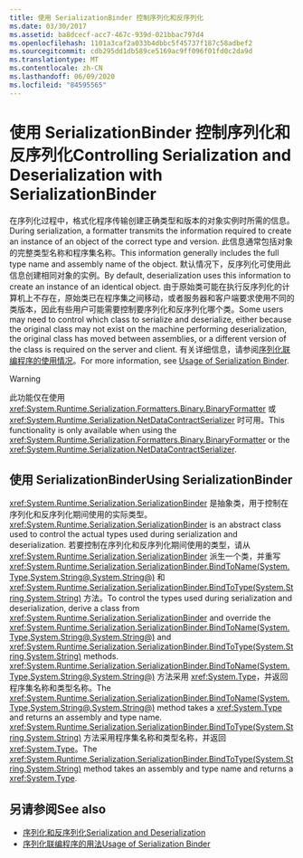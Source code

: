 ```yaml
---
title: 使用 SerializationBinder 控制序列化和反序列化
ms.date: 03/30/2017
ms.assetid: ba8dcecf-acc7-467c-939d-021bbac797d4
ms.openlocfilehash: 1101a3caf2a033b4dbbc5f45737f187c58adbef2
ms.sourcegitcommit: cdb295dd1db589ce5169ac9ff096f01fd0c2da9d
ms.translationtype: MT
ms.contentlocale: zh-CN
ms.lasthandoff: 06/09/2020
ms.locfileid: "84595565"
---
```

# <a name="controlling-serialization-and-deserialization-with-serializationbinder"></a><span data-ttu-id="4c0a0-102">使用 SerializationBinder 控制序列化和反序列化</span><span class="sxs-lookup"><span data-stu-id="4c0a0-102">Controlling Serialization and Deserialization with SerializationBinder</span></span>
<span data-ttu-id="4c0a0-103">在序列化过程中，格式化程序传输创建正确类型和版本的对象实例时所需的信息。</span><span class="sxs-lookup"><span data-stu-id="4c0a0-103">During serialization, a formatter transmits the information required to create an instance of an object of the correct type and version.</span></span> <span data-ttu-id="4c0a0-104">此信息通常包括对象的完整类型名称和程序集名称。</span><span class="sxs-lookup"><span data-stu-id="4c0a0-104">This information generally includes the full type name and assembly name of the object.</span></span> <span data-ttu-id="4c0a0-105">默认情况下，反序列化可使用此信息创建相同对象的实例。</span><span class="sxs-lookup"><span data-stu-id="4c0a0-105">By default, deserialization uses this information to create an instance of an identical object.</span></span> <span data-ttu-id="4c0a0-106">由于原始类可能在执行反序列化的计算机上不存在，原始类已在程序集之间移动，或者服务器和客户端要求使用不同的类版本，因此有些用户可能需要控制要序列化和反序列化哪个类。</span><span class="sxs-lookup"><span data-stu-id="4c0a0-106">Some users may need to control which class to serialize and deserialize, either because the original class may not exist on the machine performing deserialization, the original class has moved between assemblies, or a different version of the class is required on the server and client.</span></span> <span data-ttu-id="4c0a0-107">有关详细信息，请参阅[序列化联编程序的使用情况](../samples/usage-of-serialization-binder.md)。</span><span class="sxs-lookup"><span data-stu-id="4c0a0-107">For more information, see [Usage of Serialization Binder](../samples/usage-of-serialization-binder.md).</span></span>  
  
> [!WARNING]
> <span data-ttu-id="4c0a0-108">此功能仅在使用 <xref:System.Runtime.Serialization.Formatters.Binary.BinaryFormatter> 或 <xref:System.Runtime.Serialization.NetDataContractSerializer> 时可用。</span><span class="sxs-lookup"><span data-stu-id="4c0a0-108">This functionality is only available when using the <xref:System.Runtime.Serialization.Formatters.Binary.BinaryFormatter> or the <xref:System.Runtime.Serialization.NetDataContractSerializer>.</span></span>  
  
## <a name="using-serializationbinder"></a><span data-ttu-id="4c0a0-109">使用 SerializationBinder</span><span class="sxs-lookup"><span data-stu-id="4c0a0-109">Using SerializationBinder</span></span>  
 <span data-ttu-id="4c0a0-110"><xref:System.Runtime.Serialization.SerializationBinder> 是抽象类，用于控制在序列化和反序列化期间使用的实际类型。</span><span class="sxs-lookup"><span data-stu-id="4c0a0-110"><xref:System.Runtime.Serialization.SerializationBinder> is an abstract class used to control the actual types used during serialization and deserialization.</span></span> <span data-ttu-id="4c0a0-111">若要控制在序列化和反序列化期间使用的类型，请从 <xref:System.Runtime.Serialization.SerializationBinder> 派生一个类，并重写 <xref:System.Runtime.Serialization.SerializationBinder.BindToName(System.Type,System.String@,System.String@)> 和 <xref:System.Runtime.Serialization.SerializationBinder.BindToType(System.String,System.String)> 方法。</span><span class="sxs-lookup"><span data-stu-id="4c0a0-111">To control the types used during serialization and deserialization, derive a class from <xref:System.Runtime.Serialization.SerializationBinder> and override the <xref:System.Runtime.Serialization.SerializationBinder.BindToName(System.Type,System.String@,System.String@)> and <xref:System.Runtime.Serialization.SerializationBinder.BindToType(System.String,System.String)> methods.</span></span> <span data-ttu-id="4c0a0-112"><xref:System.Runtime.Serialization.SerializationBinder.BindToName(System.Type,System.String@,System.String@)> 方法采用 <xref:System.Type>，并返回程序集名称和类型名称。</span><span class="sxs-lookup"><span data-stu-id="4c0a0-112">The <xref:System.Runtime.Serialization.SerializationBinder.BindToName(System.Type,System.String@,System.String@)> method takes a <xref:System.Type> and returns an assembly and type name.</span></span> <span data-ttu-id="4c0a0-113"><xref:System.Runtime.Serialization.SerializationBinder.BindToType(System.String,System.String)> 方法采用程序集名称和类型名称，并返回 <xref:System.Type>。</span><span class="sxs-lookup"><span data-stu-id="4c0a0-113">The <xref:System.Runtime.Serialization.SerializationBinder.BindToType(System.String,System.String)> method takes an assembly and type name and returns a <xref:System.Type>.</span></span>  
  
## <a name="see-also"></a><span data-ttu-id="4c0a0-114">另请参阅</span><span class="sxs-lookup"><span data-stu-id="4c0a0-114">See also</span></span>

- [<span data-ttu-id="4c0a0-115">序列化和反序列化</span><span class="sxs-lookup"><span data-stu-id="4c0a0-115">Serialization and Deserialization</span></span>](serialization-and-deserialization.md)
- [<span data-ttu-id="4c0a0-116">序列化联编程序的用法</span><span class="sxs-lookup"><span data-stu-id="4c0a0-116">Usage of Serialization Binder</span></span>](../samples/usage-of-serialization-binder.md)
